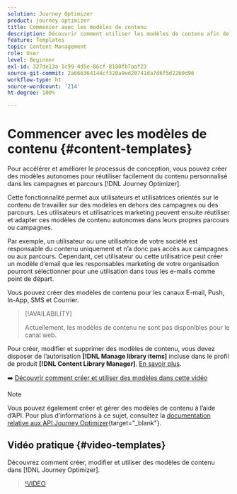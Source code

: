 ```yaml
---
solution: Journey Optimizer
product: journey optimizer
title: Commencer avec les modèles de contenu
description: Découvrir comment utiliser les modèles de contenu afin de réutiliser du contenu dans des campagnes et des parcours Journey Optimizer
feature: Templates
topic: Content Management
role: User
level: Beginner
exl-id: 327de13a-1c99-4d5e-86cf-8180fb7aaf23
source-git-commit: 2a666364144cf320a9ed20741da7d6f5d22b0d96
workflow-type: ht
source-wordcount: '214'
ht-degree: 100%

---
```



# Commencer avec les modèles de contenu {#content-templates}

Pour accélérer et améliorer le processus de conception, vous pouvez créer des modèles autonomes pour réutiliser facilement du contenu personnalisé dans les campagnes et parcours [!DNL Journey Optimizer].

Cette fonctionnalité permet aux utilisateurs et utilisatrices orientés sur le contenu de travailler sur des modèles en dehors des campagnes ou des parcours. Les utilisateurs et utilisatrices marketing peuvent ensuite réutiliser et adapter ces modèles de contenu autonomes dans leurs propres parcours ou campagnes.

<!--![](../rn/assets/do-not-localize/content-template.gif)-->

Par exemple, un utilisateur ou une utilisatrice de votre société est responsable du contenu uniquement et n’a donc pas accès aux campagnes ou aux parcours. Cependant, cet utilisateur ou cette utilisatrice peut créer un modèle d‘email que les responsables marketing de votre organisation pourront sélectionner pour une utilisation dans tous les e-mails comme point de départ.

Vous pouvez créer des modèles de contenu pour les canaux E-mail, Push, In-App, SMS et Courrier.

>[!AVAILABILITY]
>
>Actuellement, les modèles de contenu ne sont pas disponibles pour le canal web.

Pour créer, modifier et supprimer des modèles de contenu, vous devez disposer de l’autorisation **[!DNL Manage library items]** incluse dans le profil de produit **[!DNL Content Library Manager]**. [En savoir plus](../administration/ootb-product-profiles.md#content-library-manager).

➡️ [Découvrir comment créer et utiliser des modèles dans cette vidéo](#video-templates)

>[!NOTE]
>
>Vous pouvez également créer et gérer des modèles de contenu à l’aide d’API. Pour plus d’informations à ce sujet, consultez la [documentation relative aux API Journey Optimizer](https://developer.adobe.com/journey-optimizer-apis/references/content/){target="_blank"}.

## Vidéo pratique {#video-templates}

Découvrez comment créer, modifier et utiliser des modèles de contenu dans [!DNL Journey Optimizer].

>[!VIDEO](https://video.tv.adobe.com/v/3413743/?quality=12)

